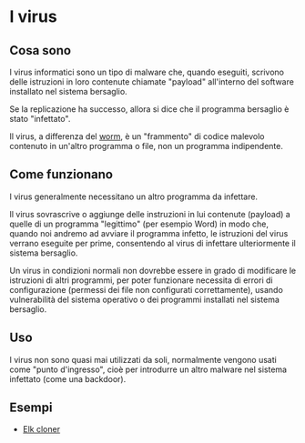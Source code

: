 # I virus
## Cosa sono
I virus informatici sono un tipo di malware che, quando eseguiti, scrivono delle istruzioni in loro contenute chiamate "payload" all'interno del software installato nel sistema bersaglio.

Se la replicazione ha successo, allora si  dice che il programma bersaglio è stato "infettato".

Il virus, a differenza del [worm](./worm.md), è un "frammento" di codice malevolo contenuto in un'altro programma o file, non un programma indipendente.

## Come funzionano
I virus generalmente necessitano un altro programma da infettare.

Il virus sovrascrive o aggiunge delle instruzioni in lui contenute (payload) a quelle di un programma "legittimo" (per esempio Word) in modo che, quando noi andremo ad avviare il programma infetto, le istruzioni del virus verrano eseguite per prime, consentendo al virus di infettare ulteriormente il sistema bersaglio.

Un virus in condizioni normali non dovrebbe essere in grado di modificare le istruzioni di altri programmi, per poter funzionare necessita di errori di configurazione (permessi dei file non configurati correttamente), usando vulnerabilità del sistema operativo o dei programmi installati nel sistema bersaglio.

## Uso
I virus non sono quasi mai utilizzati da soli, normalmente vengono usati come "punto d'ingresso", cioè per introdurre un altro malware nel sistema infettato (come una backdoor).

## Esempi
- [Elk cloner](https://it.wikipedia.org/wiki/Elk_Cloner)